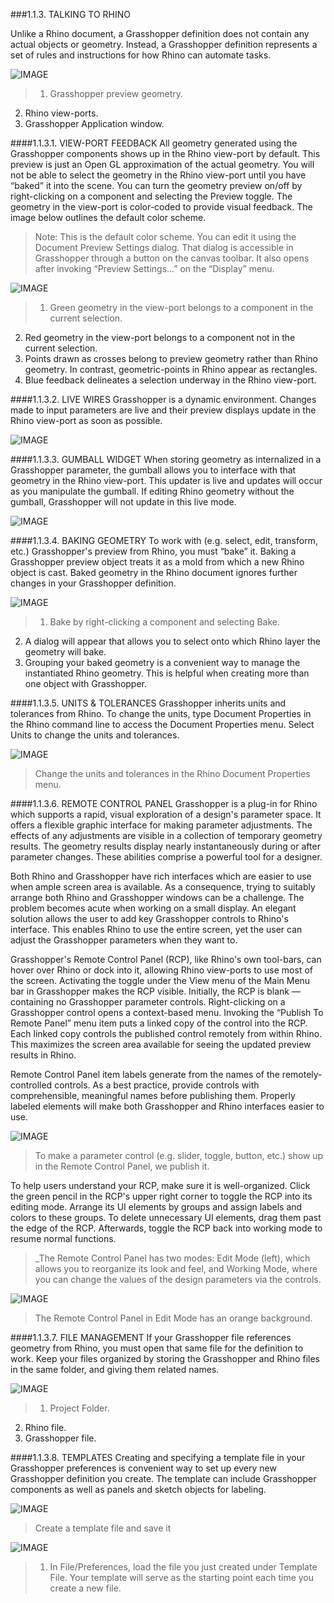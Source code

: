 ###1.1.3. TALKING TO RHINO

Unlike a Rhino document, a Grasshopper definition does not contain any actual
objects or geometry. Instead, a Grasshopper definition represents a set of
rules and instructions for how Rhino can automate tasks.

![IMAGE](images/1-1-3/1-1-3_001-talking-to-rhino.png)
>1. Grasshopper preview geometry.
2. Rhino view-ports.
3. Grasshopper Application window.



####1.1.3.1. VIEW-PORT FEEDBACK
All geometry generated using the Grasshopper components shows up in the Rhino view-port by default. This preview is just an Open GL approximation of the actual geometry. You will not be able to select the geometry in the Rhino view-port until you have “baked” it into the scene. You can turn the geometry preview on/off by right-clicking on a component and selecting the Preview toggle. The geometry in the view-port is color-coded to provide visual feedback. The image below outlines the default color scheme.

>Note: This is the default color scheme.  You can edit it using the Document Preview Settings dialog. That dialog is accessible in Grasshopper through a button on the canvas toolbar. It also opens after invoking “Preview Settings...” on the “Display” menu.

![IMAGE](images/1-1-3/1-1-3_002-viewport-feedback.png)
>1. Green geometry in the view-port belongs to a component in the current selection.
2. Red geometry in the view-port belongs to a component not in the current selection.
3. Points drawn as crosses belong to preview geometry rather than Rhino geometry. In contrast, geometric-points in Rhino appear as rectangles.
4. Blue feedback delineates a selection underway in the Rhino view-port.



####1.1.3.2. LIVE WIRES
Grasshopper is a dynamic environment. Changes made to input parameters are live and their preview displays update in the Rhino view-port as soon as possible.

![IMAGE](images/1-1-3/1-1-3_003-live-wires.png)



####1.1.3.3. GUMBALL WIDGET
When storing geometry as internalized in a Grasshopper parameter, the gumball
allows you to interface with that geometry in the Rhino view-port. This updater
is live and updates will occur as you manipulate the gumball. If editing Rhino geometry without the gumball, Grasshopper will not update in this live mode.

![IMAGE](images/1-1-3/1-1-3_004-gumball.png)



####1.1.3.4. BAKING GEOMETRY
To work with (e.g. select, edit, transform, etc.) Grasshopper's preview from Rhino, you must “bake” it. Baking a Grasshopper preview object treats it as a mold from which a new Rhino object is cast. Baked geometry in the Rhino document ignores further changes in your Grasshopper definition.

![IMAGE](images/1-1-3/1-1-3_005-baking.png)
>1. Bake by right-clicking a component and selecting Bake.
2. A dialog will appear that allows you to select onto which Rhino layer the
geometry will bake.
3. Grouping your baked geometry is a convenient way to manage the instantiated
Rhino geometry. This is helpful when creating more than one object with Grasshopper.



####1.1.3.5. UNITS & TOLERANCES
Grasshopper inherits units and tolerances from Rhino. To change the units,
type Document Properties in the Rhino command line to access the Document
Properties menu. Select Units to change the units and tolerances.

![IMAGE](images/1-1-3/1-1-3_006-units.png)
>Change the units and tolerances in the Rhino Document Properties menu.



####1.1.3.6. REMOTE CONTROL PANEL
Grasshopper is a plug-in for Rhino which supports a rapid, visual exploration of a design's parameter space. It offers a flexible graphic interface for making parameter adjustments. The effects of any adjustments are visible in a collection of temporary geometry results. The geometry results display nearly instantaneously during or after parameter changes. These abilities comprise a powerful tool for a designer.

Both Rhino and Grasshopper have rich interfaces which are easier to use when ample screen area is available. As a consequence, trying to suitably arrange both Rhino and Grasshopper windows can be a challenge.  The problem becomes acute when working on a small display. An elegant solution allows the user to add key Grasshopper controls to Rhino's interface.  This enables Rhino to use the entire screen, yet the user can  adjust the Grasshopper parameters when they want to.

Grasshopper's Remote Control Panel (RCP), like Rhino's own tool-bars, can hover
over Rhino or dock into it, allowing Rhino view-ports to use most of the screen.
Activating the toggle under the View menu of the Main Menu bar in Grasshopper makes the RCP visible. Initially, the RCP is blank — containing no Grasshopper parameter controls. Right-clicking on a Grasshopper control opens a context-based menu.  Invoking the “Publish To Remote Panel” menu item puts a linked copy of the control into the RCP.  Each linked copy controls the published control remotely from within Rhino. This maximizes the screen area available for seeing the updated preview results in Rhino.

Remote Control Panel item labels generate from the names of the remotely-controlled controls. As a best practice, provide controls with comprehensible, meaningful names before publishing them. Properly labeled elements will make both Grasshopper and Rhino interfaces easier to use.


![IMAGE](images/1-1-3/1-1-3_007-remote-control1.png)
> To make a parameter control (e.g. slider, toggle, button, etc.) show up in the Remote Control Panel, we publish it.

To help users understand your RCP, make sure it is well-organized. Click the
green pencil in the RCP's upper right corner to toggle the RCP into its editing
mode. Arrange its UI elements by groups and assign labels and colors to these groups. To delete unnecessary UI elements, drag them past the edge of the RCP. Afterwards, toggle the RCP back into working mode to resume normal functions.

>_The Remote Control Panel has two modes: Edit Mode (left), which allows you to
reorganize its look and feel, and Working Mode, where you can change
the values of the design parameters via the controls.

![IMAGE](images/1-1-3/1-1-3_008-remote-control2.png)
>The Remote Control Panel in Edit Mode has an orange background.



####1.1.3.7. FILE MANAGEMENT
If your Grasshopper file references geometry from Rhino, you must open that
same file for the definition to work. Keep your files organized by storing the
Grasshopper and Rhino files in the same folder, and giving them related names.

![IMAGE](images/1-1-3/1-1-3_009-file-management.png)
>1. Project Folder.
2. Rhino file.
3. Grasshopper file.

####1.1.3.8. TEMPLATES
Creating and specifying a template file in your Grasshopper preferences is
convenient way to set up every new Grasshopper definition you create. The
template can include Grasshopper components as well as panels and sketch
objects for labeling.


![IMAGE](images/1-1-3/1-1-3_010-templates.png)
>Create a template file and save it

![IMAGE](images/1-1-3/1-1-3_011-templates2.png)
>1. In File/Preferences, load the file you just created under Template File.
Your template will serve as the starting point each time you create a new file.

